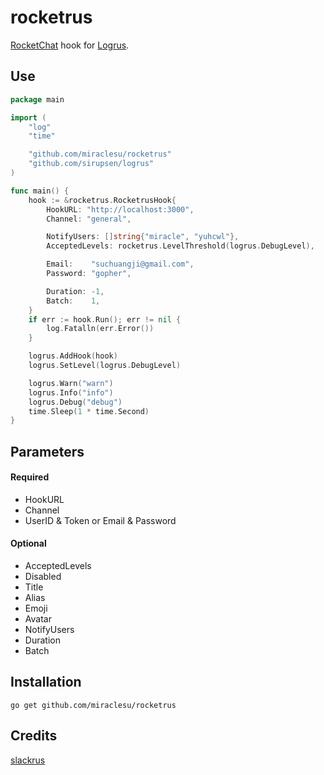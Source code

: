 rocketrus
========

[RocketChat](https://rocket.chat/) hook for [Logrus](https://github.com/sirupsen/logrus). 

## Use

```go
package main

import (
	"log"
	"time"

	"github.com/miraclesu/rocketrus"
	"github.com/sirupsen/logrus"
)

func main() {
	hook := &rocketrus.RocketrusHook{
		HookURL: "http://localhost:3000",
		Channel: "general",

		NotifyUsers: []string{"miracle", "yuhcwl"},
		AcceptedLevels: rocketrus.LevelThreshold(logrus.DebugLevel),

		Email:    "suchuangji@gmail.com",
		Password: "gopher",

		Duration: -1,
		Batch:    1,
	}
	if err := hook.Run(); err != nil {
		log.Fatalln(err.Error())
	}

	logrus.AddHook(hook)
	logrus.SetLevel(logrus.DebugLevel)

	logrus.Warn("warn")
	logrus.Info("info")
	logrus.Debug("debug")
	time.Sleep(1 * time.Second)
}
```

## Parameters

#### Required
  * HookURL
  * Channel
  * UserID & Token or Email & Password

#### Optional
  * AcceptedLevels
  * Disabled
  * Title
  * Alias
  * Emoji
  * Avatar
  * NotifyUsers
  * Duration
  * Batch
## Installation

    go get github.com/miraclesu/rocketrus

## Credits

[slackrus](https://github.com/johntdyer/slackrus)